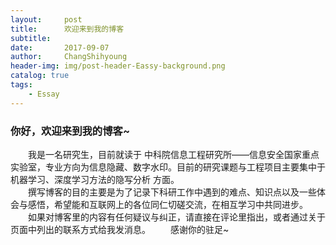 ```yaml
---
layout:     post
title:      欢迎来到我的博客
subtitle:   
date:       2017-09-07
author:     ChangShihyoung
header-img: img/post-header-Eassy-background.png
catalog: true
tags:
    - Essay
---
```


### 你好，欢迎来到我的博客~  
&emsp;&emsp;我是一名研究生，目前就读于 中科院信息工程研究所——信息安全国家重点实验室，专业方向为信息隐藏、数字水印。目前的研究课题与工程项目主要集中于 机器学习、深度学习方法的隐写分析 方面。  
&emsp;&emsp;撰写博客的目的主要是为了记录下科研工作中遇到的难点、知识点以及一些体会与感悟，希望能和互联网上的各位同仁切磋交流，在相互学习中共同进步。  
&emsp;&emsp;如果对博客里的内容有任何疑议与纠正，请直接在评论里指出，或者通过关于页面中列出的联系方式给我发消息。&#x000D;&#x000D;
&emsp;&emsp;感谢你的驻足~  


